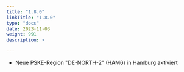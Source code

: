```yaml
---
title: "1.8.0"
linkTitle: "1.8.0"
type: "docs"
date: 2023-11-03
weight: 991
description: >

---
```


- Neue PSKE-Region "DE-NORTH-2" (HAM6) in Hamburg aktiviert